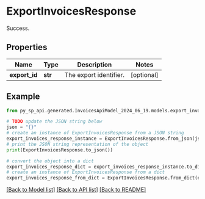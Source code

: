 # ExportInvoicesResponse

Success.

## Properties

Name | Type | Description | Notes
------------ | ------------- | ------------- | -------------
**export_id** | **str** | The export identifier. | [optional] 

## Example

```python
from py_sp_api.generated.InvoicesApiModel_2024_06_19.models.export_invoices_response import ExportInvoicesResponse

# TODO update the JSON string below
json = "{}"
# create an instance of ExportInvoicesResponse from a JSON string
export_invoices_response_instance = ExportInvoicesResponse.from_json(json)
# print the JSON string representation of the object
print(ExportInvoicesResponse.to_json())

# convert the object into a dict
export_invoices_response_dict = export_invoices_response_instance.to_dict()
# create an instance of ExportInvoicesResponse from a dict
export_invoices_response_from_dict = ExportInvoicesResponse.from_dict(export_invoices_response_dict)
```
[[Back to Model list]](../README.md#documentation-for-models) [[Back to API list]](../README.md#documentation-for-api-endpoints) [[Back to README]](../README.md)


